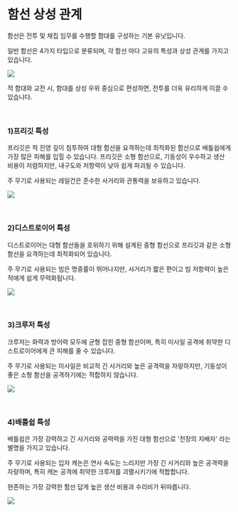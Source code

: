 # 함선 상성 관계

 함선은 전투 및 채집 임무를 수행할 함대를 구성하는 기본 유닛입니다.

일반 함선은 4가지 타입으로 분류되며, 각 함선 마다 고유의 특성과 상성 관계를 가지고 있습니다.

![](http://astrokings.s3.amazonaws.com/html/img/help/201_001shipattribute.jpg)

적 함대와 교전 시, 함대를 상성 우위 중심으로 편성하면, 전투를 더욱 유리하게 이끌 수 있습니다.

<br>

### 1)프리깃 특성

 프리깃은 적 진영 깊이 침투하여 대형 함선을 요격하는데 최적화된 함선으로 배틀쉽에게 가장 많은 피해를 입힐 수 있습니다. 프리깃은 소형 함선으로, 기동성이 우수하고 생산 비용이 저렴하지만, 내구도와 저항력이 낮아 쉽게 파괴될 수 있습니다. 

주 무기로 사용되는 레일건은 준수한 사거리와 관통력을 보유하고 있습니다.

![](http://astrokings.s3.amazonaws.com/html/img/help/201_002frigate.jpg)

<br>

### 2)디스트로이어 특성

 디스트로이어는 대형 함선들을 호위하기 위해 설계된 중형 함선으로 프리깃과 같은 소형 함선을 요격하는데 최적화되어 있습니다.

주 무기로 사용되는 빔은 명중률이 뛰어나지만, 사거리가 짧은 편이고 빔 저항력이 높은 적에게 쉽게 무력화됩니다.

![](http://astrokings.s3.amazonaws.com/html/img/help/201_003destroyer.jpg)

<br>

### 3)크루저 특성

 크루저는 화력과 방어력 모두에 균형 잡힌 중형 함선이며, 특히 미사일 공격에 취약한 디스트로이어에게 큰 피해를 줄 수 있습니다.

주 무기로 사용되는 미사일은 비교적 긴 사거리와 높은 공격력을 자랑하지만, 기동성이 좋은 소형 함선을 공격하기에는 적합하지 않습니다.

![](http://astrokings.s3.amazonaws.com/html/img/help/201_004cruiser.jpg)

<br>

### 4)배틀쉽 특성

 배틀쉽은 가장 강력하고 긴 사거리와 공력력을 가진 대형 함선으로 '전장의 지배자' 라는 별명을 가지고 있습니다.

주 무기로 사용되는 입자 캐논은 연사 속도는 느리지만 가장 긴 사거리와 높은 공격력을 자랑하며, 특히 캐논 공격에 취약한 크루저를 괴멸시키기에 적합합니다.

현존하는 가장 강력한 함선 답게 높은 생산 비용과 수리비가 뒤따릅니다.

![](http://astrokings.s3.amazonaws.com/html/img/help/201_005battleship.jpg)